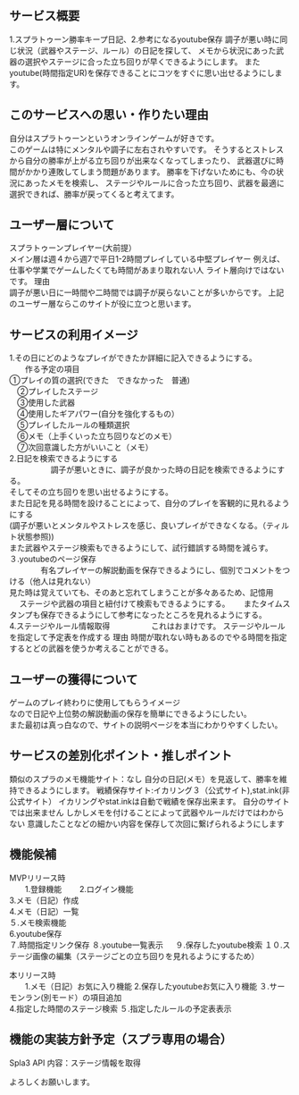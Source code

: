 ## サービス概要
1.スプラトゥーン勝率キープ日記、2.参考になるyoutube保存
調子が悪い時に同じ状況（武器やステージ、ルール）の日記を探して、
メモから状況にあった武器の選択やステージに合った立ち回りが早くできるようにします。
またyoutube(時間指定UR)を保存できることにコツをすぐに思い出せるようにします。

## このサービスへの思い・作りたい理由
自分はスプラトゥーンというオンラインゲームが好きです。  
このゲームは特にメンタルや調子に左右されやすいです。
そうするとストレスから自分の勝率が上がる立ち回りが出来なくなってしまったり、
武器選びに時間がかかり連敗してしまう問題があります。
勝率を下げないためにも、今の状況にあったメモを検索し、
ステージやルールに合った立ち回り、武器を最適に選択できれば、勝率が戻ってくると考えてます。
 
## ユーザー層について
スプラトゥーンプレイヤー(大前提）  
メイン層は週４から週7で平日1-2時間プレイしている中堅プレイヤー
例えば、仕事や学業でゲームしたくても時間があまり取れない人
ライト層向けではないです。
理由  
調子が悪い日に一時間や二時間では調子が戻らないことが多いからです。
上記のユーザー層ならこのサイトが役に立つと思います。

## サービスの利用イメージ
1.その日にどのようなプレイができたか詳細に記入できるようにする。  
　　作る予定の項目　　  
 ①プレイの質の選択(できた　できなかった　普通)  
　②プレイしたステージ  
　③使用した武器  
　④使用したギアパワー(自分を強化するもの）　  
　⑤プレイしたルールの種類選択  
　⑥メモ（上手くいった立ち回りなどのメモ）  
　⑦次回意識した方がいいこと（メモ）  
2.日記を検索できるようにする  
　　　　　 調子が悪いときに、調子が良かった時の日記を検索できるようにする。  
   そしてその立ち回りを思い出せるようにする。  
   また日記を見る時間を設けることによって、自分のプレイを客観的に見れるようにする  
   (調子が悪いとメンタルやストレスを感じ、良いプレイができなくなる。（ティルト状態参照))  
   また武器やステージ検索もできるようにして、試行錯誤する時間を減らす。  
３.youtubeのページ保存  
　　　　有名プレイヤーの解説動画を保存できるようにし、個別でコメントをつける（他人は見れない）  
  見た時は覚えていても、そのあと忘れてしまうことが多々あるため、記憶用 　
  ステージや武器の項目と紐付けて検索もできるようにする。　　
  またタイムスタンプも保存できるようにして参考になったところを見れるようにする。  
4.ステージやルール情報取得
　　　　　これはおまけです。
  ステージやルールを指定して予定表を作成する
  理由
  時間が取れない時もあるのでやる時間を指定するとどの武器を使うか考えることができる。
  
## ユーザーの獲得について  
ゲームのプレイ終わりに使用してもらうイメージ  
なので日記や上位勢の解説動画の保存を簡単にできるようにしたい。  
また最初は真っ白なので、サイトの説明ページを本当にわかりやすくしたい。  

## サービスの差別化ポイント・推しポイント  
類似のスプラのメモ機能サイト：なし
自分の日記(メモ）を見返して、勝率を維持できるようにします。
戦績保存サイト:イカリング３（公式サイト),stat.ink(非公式サイト）
イカリングやstat.inkは自動で戦績を保存出来ます。
自分のサイトでは出来ません
しかしメモを付けることによって武器やルールだけではわからない
意識したことなどの細かい内容を保存して次回に繋げられるようにします

## 機能候補  
MVPリリース時  
　　1.登録機能
　　2.ログイン機能  
 3.メモ（日記）作成  
 4.メモ（日記）一覧  
 ５.メモ検索機能  
 6.youtube保存  
 ７.時間指定リンク保存
 ８.youtube一覧表示 　
 ９.保存したyoutube検索
 １０.ステージ画像の編集（ステージごとの立ち回りを見れるようにするため）
 
           
本リリース時  
　　1.メモ（日記）お気に入り機能 
 2.保存したyoutubeお気に入り機能
 ３.サーモンラン(別モード）の項目追加  
 4.指定した時間のステージ検索
 ５.指定したルールの予定表表示
 

## 機能の実装方針予定（スプラ専用の場合）
Spla3 API 
内容：ステージ情報を取得

よろしくお願いします。

